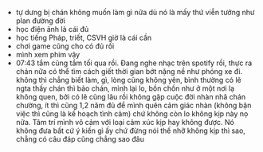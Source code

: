 - tự dưng bị chán không muốn làm gì nữa dù nó là mấy thứ viễn tưởng như plan đường đời
- học điện ảnh là cái đủ
- học tiếng Pháp, triết, CSVH giờ là cái cần
- chơi game cũng cho có đủ rồi
- mình xem phim vậy
- 07:43 tắm cũng tắm tối qua rồi. Đang nghe nhạc trên spotify rồi, thực ra chán nữa có thể tìm cách giết thời gian bớt nặng nề như phóng xe đi. không thì chẳng biết làm, gì, lòng cũng không yên, bình thường có lẽ ngta thấy chán thì bảo chán, mình lại lo, bồn chồn như ở một nơi lạ không quen, bởi có lẽ cũng lâu rồi không gặp cuộc đời nhàn nhã chán chường, ít thì cũng 1,2 năm đủ để mình quên cảm giác nhàn (không bận việc thì cũng là kế hoạch tình cảm) chứ không còn lo không kịp này nọ nữa. Tâm trí mình vô cảm với loại cảm xúc kịp hay không được. Nó không đưa bất cứ ý kiến gì ấy chứ đừng nói thế nhỡ không kịp thì sao, chẳng có câu đáp cũng chẳng sao đâu